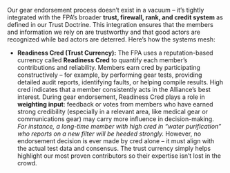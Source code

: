 Our gear endorsement process doesn’t exist in a vacuum – it’s tightly integrated with the FPA’s broader **trust, firewall, rank, and credit system** as defined in our Trust Doctrine. This integration ensures that the members and information we rely on are trustworthy and that good actors are recognized while bad actors are deterred. Here’s how the systems mesh:  
- **Readiness Cred (Trust Currency):** The FPA uses a reputation-based currency called **Readiness Cred** to quantify each member’s contributions and reliability. Members earn cred by participating constructively – for example, by performing gear tests, providing detailed audit reports, identifying faults, or helping compile results. High cred indicates that a member consistently acts in the Alliance’s best interest. During gear endorsement, Readiness Cred plays a role in **weighting input**: feedback or votes from members who have earned strong credibility (especially in a relevant area, like medical gear or communications gear) may carry more influence in decision-making. _For instance, a long-time member with high cred in “water purification” who reports on a new filter will be heeded strongly._ However, no endorsement decision is ever made by cred alone – it must align with the actual test data and consensus. The trust currency simply helps highlight our most proven contributors so their expertise isn’t lost in the crowd.